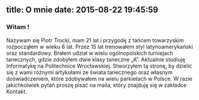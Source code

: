 title: O mnie
date: 2015-08-22 19:45:59
---

### Witam !

Nazywam się Piotr Trocki, mam 21 lat i przygodę z tańcem towarzyskim rozpocząłem w wieku 6 lat. Przez 15 lat trenowałem styl latynoamerykański oraz standardowy. Brałem udział w wielu ogólnopolskich turniejach tanecznych, gdzie zdobyłem dwie klasy taneczne „A”. Aktualnie studiuję Informatykę na Politechnice Wrocławskiej. Stworzyłem tą stronę, by dzielić się z wami różnymi artykułami ze świata tanecznego oraz własnym doświadczeniem, które zdobywałem na wielu parkietach w Polsce. W razie jakichkolwiek pytań proszę pisać na maila, który znajduję się w zakładce Kontakt. 